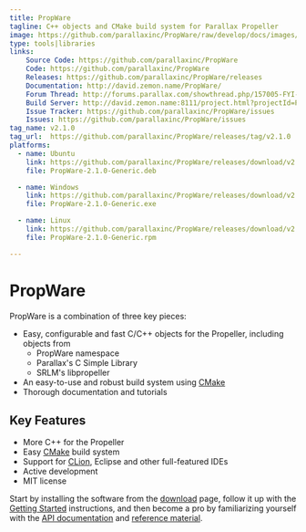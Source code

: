 ```yaml
---
title: PropWare
tagline: C++ objects and CMake build system for Parallax Propeller
image: https://github.com/parallaxinc/PropWare/raw/develop/docs/images/PropWare_Logo_64.png
type: tools|libraries
links:
    Source Code: https://github.com/parallaxinc/PropWare
    Code: https://github.com/parallaxinc/PropWare
    Releases: https://github.com/parallaxinc/PropWare/releases
    Documentation: http://david.zemon.name/PropWare/
    Forum Thread: http://forums.parallax.com/showthread.php/157005-FYI-PropWare-Complete-build-system-and-library-for-PropGCC
    Build Server: http://david.zemon.name:8111/project.html?projectId=PropWare&tab=projectOverview&guest=1
    Issue Tracker: https://github.com/parallaxinc/PropWare/issues
    Issues: https://github.com/parallaxinc/PropWare/issues
tag_name: v2.1.0
tag_url:  https://github.com/parallaxinc/PropWare/releases/tag/v2.1.0
platforms:
  - name: Ubuntu
    link: https://github.com/parallaxinc/PropWare/releases/download/v2.1.0/PropWare-2.1.0-Generic.deb
    file: PropWare-2.1.0-Generic.deb

  - name: Windows
    link: https://github.com/parallaxinc/PropWare/releases/download/v2.1.0/PropWare-2.1.0-Generic.exe
    file: PropWare-2.1.0-Generic.exe

  - name: Linux
    link: https://github.com/parallaxinc/PropWare/releases/download/v2.1.0/PropWare-2.1.0-Generic.rpm
    file: PropWare-2.1.0-Generic.rpm

---
```

PropWare
========

PropWare is a combination of three key pieces:
* Easy, configurable and fast C/C++ objects for the Propeller, including objects from
  * PropWare namespace
  * Parallax's C Simple Library
  * SRLM's libpropeller
* An easy-to-use and robust build system using [CMake][5]
* Thorough documentation and tutorials

Key Features
------------
* More C++ for the Propeller
* Easy [CMake][5] build system
* Support for [CLion](http://www.jetbrains.com/clion/), Eclipse and other full-featured IDEs
* Active development
* MIT license

Start by installing the software from the [download][1] page, follow it up with the 
[Getting Started][2] instructions, and then become a pro by familiarizing yourself with the 
[API documentation][3] and [reference material][4].

[1]: http://david.zemon.name/PropWare/Download.xhtml
[2]: http://david.zemon.name/PropWare/GettingStarted.xhtml
[3]: http://david.zemon.name/PropWare/usergroup0.xhtml
[4]: http://david.zemon.name/PropWare/usergroup1.xhtml
[5]: https://cmake.org/

